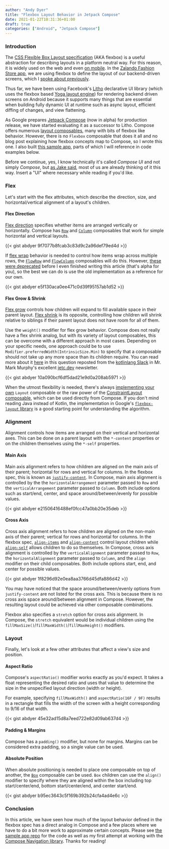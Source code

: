 ```yaml
---
author: "Andy Dyer" 
title: "Flexbox Layout Behavior in Jetpack Compose"
date: 2021-01-22T10:31:36+01:00
draft: true
categories: ["Android", "Jetpack Compose"]
---
```


### Introduction

The [CSS Flexible Box Layout specification](https://drafts.csswg.org/css-flexbox-1/) (AKA flexbox) is a useful abstraction for describing layouts in a platform neutral way. For this reason, it is widely used on the web and even [on mobile](https://github.com/google/flexbox-layout). In the [Zalando Fashion Store app](https://play.google.com/store/apps/details?id=de.zalando.mobile), we are using flexbox to define the layout of our backend-driven screens, which I [spoke about previously](http://andydyer.org/blog/2019/12/22/appcraft-faster-than-a-speeding-release-train/).

Thus far, we have been using Facebook's [Litho](https://github.com/facebook/litho) declarative UI library (which uses the flexbox based [Yoga layout engine](https://github.com/facebook/yoga)) for rendering backend driven screens on Android because it supports many things that are essential when building fully dynamic UI at runtime such as async layout, efficient diffing of changes, and view flattening.

As Google prepares [Jetpack Compose](https://developer.android.com/jetpack/compose) (now in alpha) for production release, we have started evaluating it as a successor to Litho. Compose offers numerous [layout composables](https://developer.android.com/reference/kotlin/androidx/compose/foundation/layout/package-summary#top-level-functions), many with bits of flexbox like behavior. However, there is no `Flexbox` composable that does it all and no blog post explaining how flexbox concepts map to Compose, so I wrote this one. I also built [this sample app](https://github.com/abdyer/flexbox-compose), parts of which I will reference in code examples below.

Before we continue, yes, I know technically it's called *Compose UI* and not simply *Compose*, but [as Jake said](https://jakewharton.com/a-jetpack-compose-by-any-other-name/), most of us are already thinking of it this way. Insert a "UI" where necessary while reading if you'd like.

### Flex

Let's start with the flex attributes, which describe the direction, size, and horizontal/vertical alignment of a layout's children.

#### Flex Direction

[Flex direction](https://drafts.csswg.org/css-flexbox-1/#flex-direction-property) specifies whether items are arranged vertically or horizontally. Compose has [`Row`](https://developer.android.com/reference/kotlin/androidx/compose/foundation/layout/package-summary#row) and [`Column`](https://developer.android.com/reference/kotlin/androidx/compose/foundation/layout/package-summary#column) composables that work for simple horizontal and vertical layouts.

{{< gist abdyer 9f7077b8fcab3c83d9c2a96def79ed4d >}}

If [flex wrap](https://drafts.csswg.org/css-flexbox-1/#flex-wrap-property) behavior is needed to control how items wrap across multiple rows, the [`FlowRow`](https://developer.android.com/reference/kotlin/androidx/compose/foundation/layout/package-summary#flowrow) and [`FlowColumn`](https://developer.android.com/reference/kotlin/androidx/compose/foundation/layout/package-summary#flowcolumn) composables will do this. However, [these were deprecated](https://android-review.googlesource.com/c/platform/frameworks/support/+/1521704) before I even finished writing this article (that's alpha for you), so the best we can do is use the old implementation as a reference for our own.

{{< gist abdyer e5f130aca0ee471c0d39f95157ab1d52 >}}

#### Flex Grow & Shrink

[Flex grow](https://developer.mozilla.org/en-US/docs/Web/CSS/flex-grow) controls how children will expand to fill available space in their parent layout. [Flex shrink](https://developer.mozilla.org/en-US/docs/Web/CSS/flex-shrink) is its opposite, controlling how children will shrink relative to siblings if their parent layout does not have room for all of them.

Use the `weight()` modifier for flex grow behavior. Compose does not really have a flex shrink analog, but with its variety of layout composables, this can be overcome with a different approach in most cases. Depending on your specific needs, one approach could be to use `Modifier.preferredWidth(IntrinsicSize.Min)` to specify that a composable should not take up any more space than its children require. You can read more about it [here](https://jetc.dev/slack/2021-01-17-matching-parent-size.html) in this question reposted from the [kotlinlang Slack](https://slack.kotlinlang.org/) in Mr. Mark Murphy's excellent [jetc.dev](https://jetc.dev) newsletter.

{{< gist abdyer 10a090bcf6df5dad21e9d0a208ab5971     >}}

When the utmost flexibility is needed, there's always [implementing your own](https://developer.android.com/codelabs/jetpack-compose-layouts#5) `Layout` composable or the raw power of the [ConstraintLayout composable](https://developer.android.com/jetpack/compose/layout#contraintlayout), which can be used directly from Compose. If you don't mind reading Java instead of Kotlin, the implementation in Google's [`flexbox-layout` library](https://github.com/google/flexbox-layout/blob/master/flexbox/src/main/java/com/google/android/flexbox/FlexboxHelper.java) is a good starting point for understanding the algorithm.

### Alignment

Alignment controls how items are arranged on their vertical and horizontal axes. This can be done on a parent layout with the `*-content` properties or on the children themselves using the `*-self` properties.

#### Main Axis

Main axis alignment refers to how children are aligned on the main axis of their parent; horizontal for rows and vertical for columns. In the flexbox spec, this is known as [`justify-content`](https://developer.mozilla.org/en-US/docs/Web/CSS/justify-content). In Compose, main axis alignment is controlled by the the `horizontalArrangement` parameter passed to `Row` and the `verticalArrangement` parameter passed to `Column`. Both include options such as start/end, center, and space around/between/evenly for possible values.

{{< gist abdyer e21506416488ef0fcc47a0bb20e35deb >}}

#### Cross Axis
Cross axis alignment refers to how children are aligned on the non-main axis of their parent; vertical for rows and horizontal for columns. In the flexbox spec, [`align-items`](https://developer.mozilla.org/en-US/docs/Web/CSS/align-items) and [`align-content`](https://developer.mozilla.org/en-US/docs/Web/CSS/align-content) control layout children while [`align-self`](https://developer.mozilla.org/en-US/docs/Web/CSS/align-self) allows children to do so themselves. In Compose, cross axis alignment is controlled by the `verticalAlignment` parameter passed to `Row`, the `horizontalAlignment` parameter passed to `Column`, and the `align` modifier on their child composables. Both include options start, end, and center for possible values.

{{< gist abdyer 1f8296d92e0ea8aa3766d45dfa886d42 >}}

You may have noticed that the space around/between/evenly options from `justify-content` are not listed for the cross axis. This is because there is no cross axis space around/between alignment in Compose. However, the resulting layout could be achieved via other composable combinations.

Flexbox also specifies a `stretch` option for cross axis alignment. In Compose, the `stretch` equivalent would be individual children using the `fillMaxSize()`/`fillMaxWidth()`/`fillMaxHeight()` modifiers. 

### Layout

Finally, let's look at a few other attributes that affect a view's size and position.

#### Aspect Ratio

Compose's `aspectRatio()` modifier works exactly as you'd expect. It takes a float representing the desired ratio and uses that value to determine the size in the unspecified layout direction (width or height).

For example, specifying `fillMaxWidth()` and `aspectRatio(16F / 9F)` results in a rectangle that fills the width of the screen with a height corresponding to 9/16 of that width.

{{< gist abdyer 45e32ad15d8a7eed722e82d09ab637d4 >}}

#### Padding & Margins

Compose has a `padding()` modifier, but none for margins. Margins can be considered extra padding, so a single value can be used.

#### Absolute Position

When absolute positioning is needed to place one composable on top of another, the [`Box`](https://developer.android.com/reference/kotlin/androidx/compose/foundation/layout/package-summary#box) composable can be used. `Box` children can use the `align()` modifier to specify where they are aligned within the box including top start/center/end, bottom start/center/end, and center start/end.

{{< gist abdyer b95ec3643c5f169b392b24cfa4ad4e6c >}}

### Conclusion

In this article, we have seen how much of the layout behavior defined in the flexbox spec has a direct analog in Compose and a few places where we have to do a bit more work to approximate certain concepts. Please see [the sample app repo](https://github.com/abdyer/flexbox-compose) for the code as well as my first attempt at working with the [Compose Navigation library](https://developer.android.com/jetpack/compose/navigation). Thanks for reading!

